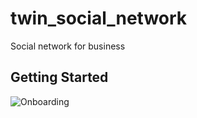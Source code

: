 # twin_social_network

Social network for business

## Getting Started

![Onboarding](https://user-images.githubusercontent.com/79140393/162067453-c4f5fba7-a551-4447-ac22-6baa42a04ae1.jpg)



